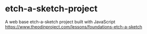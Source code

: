 # etch-a-sketch-project
A web base etch-a-sketch project built with JavaScript
https://www.theodinproject.com/lessons/foundations-etch-a-sketch

